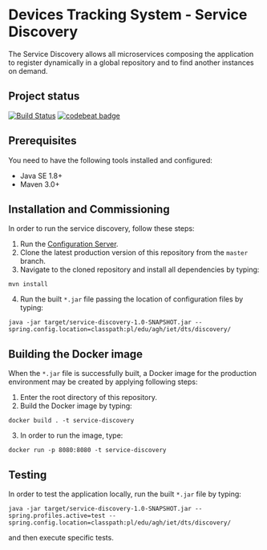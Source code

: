 # Devices Tracking System - Service Discovery
The Service Discovery allows all microservices composing the application to register 
dynamically in a global repository and to find another instances on demand.

## Project status
[![Build Status](https://travis-ci.org/device-tracking-system/service-discovery.svg?branch=master)](https://travis-ci.org/device-tracking-system/service-discovery)
[![codebeat badge](https://codebeat.co/badges/ae8e7340-605f-4a22-84b0-74dac0919d11)](https://codebeat.co/projects/github-com-device-tracking-system-service-discovery-master)
    
## Prerequisites
You need to have the following tools installed and configured:
  - Java SE 1.8+
  - Maven 3.0+

## Installation and Commissioning
In order to run the service discovery, follow these steps:
  1. Run the [Configuration Server](https://github.com/device-tracking-system/configuration-server).
  2. Clone the latest production version of this repository from the `master` branch.
  3. Navigate to the cloned repository and install all dependencies by typing:
```
mvn install
``` 
  4. Run the built `*.jar` file passing the location of configuration files by typing:
```
java -jar target/service-discovery-1.0-SNAPSHOT.jar --spring.config.location=classpath:pl/edu/agh/iet/dts/discovery/
```

## Building the Docker image
When the `*.jar` file is successfully built, a Docker image for the production environment may be created by applying
following steps:
  1. Enter the root directory of this repository.
  2. Build the Docker image by typing:
```
docker build . -t service-discovery
```

  3. In order to run the image, type:
```
docker run -p 8080:8080 -t service-discovery
```

## Testing
In order to test the application locally, run the built `*.jar` file by typing:
```
java -jar target/service-discovery-1.0-SNAPSHOT.jar --spring.profiles.active=test --spring.config.location=classpath:pl/edu/agh/iet/dts/discovery/
```
and then execute specific tests.
